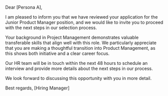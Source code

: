 Dear [Persona A],

I am pleased to inform you that we have reviewed your application for the Junior Product Manager position, and we would like to invite you to proceed with the next steps in our selection process.

Your background in Project Management demonstrates valuable transferable skills that align well with this role. We particularly appreciate that you are making a thoughtful transition into Product Management, as this shows both initiative and a clear career focus.

Our HR team will be in touch within the next 48 hours to schedule an interview and provide more details about the next steps in our process.

We look forward to discussing this opportunity with you in more detail.

Best regards,
[Hiring Manager]